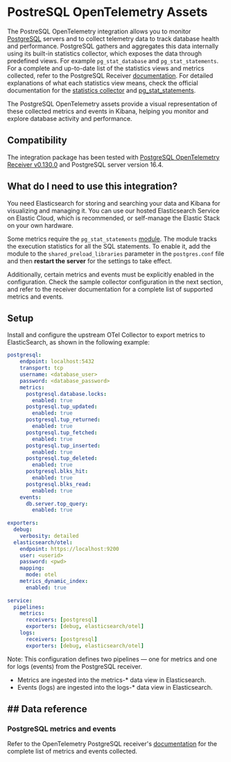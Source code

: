 # PostreSQL OpenTelemetry Assets

The PostreSQL OpenTelemetry integration allows you to monitor [PostgreSQL](https://www.postgresql.org/) servers and to collect telemetry data to track database health and performance. PostgreSQL gathers and aggregates this data internally using its built-in statistics collector, which exposes the data through predefined views. For example `pg_stat_database` and `pg_stat_statements`. For a complete and up-to-date list of the statistics views and metrics collected, refer to the PostgreSQL Receiver [documentation](https://github.com/open-telemetry/opentelemetry-collector-contrib/tree/main/receiver/postgresqlreceiver). For detailed explanations of what each statistics view means, check the official documentation for the [statistics collector](https://www.postgresql.org/docs/current/monitoring-stats.html#MONITORING-STATS) and [pg_stat_statements](https://www.postgresql.org/docs/current/pgstatstatements.html). 

The PostgreSQL OpenTelemetry assets provide a visual representation of these collected metrics and events in Kibana, helping you monitor and explore database activity and performance.

## Compatibility

The integration package has been tested with [PostgreSQL OpenTelemetry Receiver v0.130.0](https://github.com/open-telemetry/opentelemetry-collector-contrib/blob/v0.130.0/receiver/iisreceiver/README.md) and PostgreSQL server version 16.4.

## What do I need to use this integration?

You need Elasticsearch for storing and searching your data and Kibana for visualizing and managing it.
You can use our hosted Elasticsearch Service on Elastic Cloud, which is recommended, or self-manage the Elastic Stack on your own hardware.

Some metrics require the `pg_stat_statements` [module](https://www.postgresql.org/docs/current/pgstatstatements.html#PGSTATSTATEMENTS). The module tracks the execution statistics for all the SQL statements. To enable it, add the module to the `shared_preload_libraries` parameter in the `postgres.conf` file and then **restart the server** for the settings to take effect.

Additionally, certain metrics and events must be explicitly enabled in the configuration. Check the sample collector configuration in the next section, and refer to the receiver documentation for a complete list of supported metrics and events.


## Setup

Install and configure the upstream OTel Collector to export metrics to ElasticSearch, as shown in the following example:

```yaml
postgresql:
    endpoint: localhost:5432
    transport: tcp
    username: <database_user>
    password: <database_password>
    metrics:
      postgresql.database.locks:
        enabled: true
      postgresql.tup_updated:
        enabled: true
      postgresql.tup_returned:
        enabled: true
      postgresql.tup_fetched:
        enabled: true
      postgresql.tup_inserted:
        enabled: true
      postgresql.tup_deleted:
        enabled: true
      postgresql.blks_hit:
        enabled: true
      postgresql.blks_read:
        enabled: true
    events:
      db.server.top_query:
        enabled: true 
       
exporters:
  debug:
    verbosity: detailed
  elasticsearch/otel:
    endpoint: https://localhost:9200
    user: <userid>
    password: <pwd>
    mapping:
      mode: otel 
    metrics_dynamic_index:
      enabled: true
  
service:
  pipelines:
    metrics:
      receivers: [postgresql]
      exporters: [debug, elasticsearch/otel]
    logs:
      receivers: [postgresql]
      exporters: [debug, elasticsearch/otel]
```

Note: This configuration defines two pipelines — one for metrics and one for logs (events) from the PostgreSQL receiver.

- Metrics are ingested into the metrics-* data view in Elasticsearch.
- Events (logs) are ingested into the logs-* data view in Elasticsearch.

## ## Data reference

### PostgreSQL metrics and events

Refer to the OpenTelemetry PostgreSQL receiver's [documentation](https://github.com/open-telemetry/opentelemetry-collector-contrib/blob/main/receiver/postgresqlreceiver/documentation.md) for the complete list of metrics and events collected.
